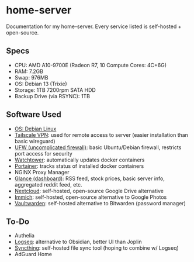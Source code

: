 # home-server
Documentation for my home-server. Every service listed is self-hosted + open-source.

## Specs
* CPU: AMD A10-9700E (Radeon R7, 10 Compute Cores: 4C+6G)
* RAM: 7.2GB
* Swap: 976MB
* OS: Debian 13 (Trixie)
* Storage: 1TB 7200rpm SATA HDD
* Backup Drive (via RSYNC): 1TB

## Software Used
* [OS: Debian Linux](https://github.com/debian)
* [Tailscale VPN](https://github.com/tailscale/tailscale): used for remote access to server (easier installation than basic wireguard)
* [UFW (uncomplicated firewall)](https://help.ubuntu.com/community/UFW): basic Ubuntu/Debian firewall, restricts port access for security
* [Watchtower](https://github.com/containrrr/watchtower): automatically updates docker containers
* [Portainer](https://github.com/portainer/portainer): tracks status of installed docker containers
* NGINX Proxy Manager
* [Glance (dashboard)](https://github.com/glanceapp/glance): RSS feed, stock prices, basic server info, aggregated reddit feed, etc.
* [Nextcloud](https://github.com/nextcloud/docker): self-hosted, open-source Google Drive alternative
* [Immich](https://github.com/immich-app/immich): self-hosted, open-source alternative to Google Photos
* [Vaultwarden](https://github.com/dani-garcia/vaultwarden): self-hosted alternative to Bitwarden (password manager)

## To-Do
* Authelia
* [Logseq](https://github.com/logseq/logseq): alternative to Obsidian, better UI than Joplin
* [Syncthing](https://github.com/syncthing/syncthing): self-hosted file sync tool (hoping to combine w/ Logseq)
* AdGuard Home
